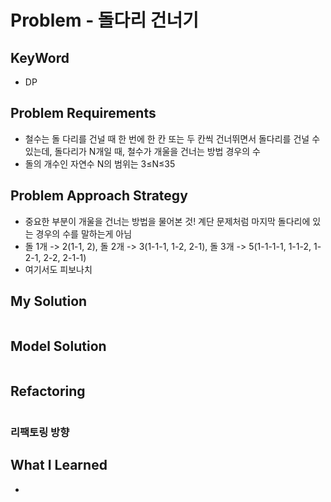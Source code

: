 # Problem - 돌다리 건너기

## KeyWord

- DP

## Problem Requirements

- 철수는 돌 다리를 건널 때 한 번에 한 칸 또는 두 칸씩 건너뛰면서 돌다리를 건널 수 있는데, 돌다리가 N개일 때, 철수가 개울을 건너는 방법 경우의 수
- 돌의 개수인 자연수 N의 범위는 3≤N≤35


## Problem Approach Strategy

- 중요한 부분이 개울을 건너는 방법을 물어본 것! 계단 문제처럼 마지막 돌다리에 있는 경우의 수를 말하는게 아님
- 돌 1개 -> 2(1-1, 2), 돌 2개 -> 3(1-1-1, 1-2, 2-1), 돌 3개 -> 5(1-1-1-1, 1-1-2, 1-2-1, 2-2, 2-1-1)
- 여기서도 피보나치

## My Solution

```java

```

## Model Solution

```java

```

## Refactoring

```java

```

### 리팩토링 방향

## What I Learned

-

